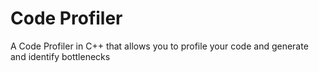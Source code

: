 # Code Profiler
 A Code Profiler in C++ that allows you to profile your code and generate and identify bottlenecks
